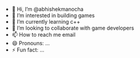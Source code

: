 - 👋 Hi, I’m @abhishekmanocha
- 👀 I’m interested in building games 
- 🌱 I’m currently learning c++
- 💞️ I’m looking to collaborate with game developers 
- 📫 How to reach me email
- 😄 Pronouns: ...
- ⚡ Fun fact: ...

<!---
abhishekmanocha/abhishekmanocha is a ✨ special ✨ repository because its `README.md` (this file) appears on your GitHub profile.
You can click the Preview link to take a look at your changes.
--->
